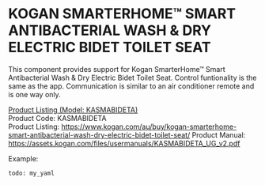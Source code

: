 # KOGAN SMARTERHOME™ SMART ANTIBACTERIAL WASH & DRY ELECTRIC BIDET TOILET SEAT

This component provides support for Kogan SmarterHome™ Smart Antibacterial Wash & Dry Electric Bidet Toilet Seat.
Control funtionality is the same as the app. Communication is similar to an air conditioner remote and is one way only.

[Product Listing (Model: KASMABIDETA)](https://www.kogan.com/au/buy/kogan-smarterhome-smart-antibacterial-wash-dry-electric-bidet-toilet-seat/) \
Product Code:      KASMABIDETA \
Product Listing:   https://www.kogan.com/au/buy/kogan-smarterhome-smart-antibacterial-wash-dry-electric-bidet-toilet-seat/
Product Manual:    https://assets.kogan.com/files/usermanuals/KASMABIDETA_UG_v2.pdf

Example:

```
todo: my_yaml

```
